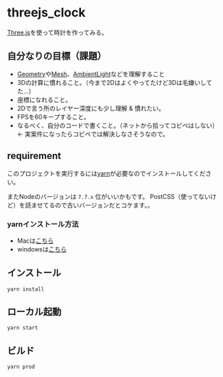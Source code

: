 # threejs_clock

[Three.js](https://threejs.org/)を使って時計を作ってみる。

## 自分なりの目標（課題）
 * [Geometry](https://threejs.org/docs/index.html#api/core/Geometry)や[Mesh](https://threejs.org/docs/index.html#api/objects/Mesh)、[AmbientLight](https://threejs.org/docs/index.html#api/lights/AmbientLight)などを理解すること
 * 3Dの計算に慣れること。（今まで2Dはよくやってたけど3Dは毛嫌いしてた...）
 * 座標になれること。
 * 2Dで言う所のレイヤー深度にも少し理解 & 慣れたい。
 * FPSを60キープすること。
 * なるべく、自分のコードで書くこと。（ネットから拾ってコピペはしない）← 実案件になったらコピペでは解決しなさそうなので。



## requirement
このプロジェクトを実行するには[yarn](https://yarnpkg.com/lang/en/)が必要なのでインストールしてください。

またNodeのバージョンは `7.7.x` 位がいいかもです。
PostCSS（使ってないけど）を読ませてるので古いバージョンだとコケます。。

### yarnインストール方法
 * Macは[こちら](https://yarnpkg.com/en/docs/install)
 * windowsは[こちら](https://yarnpkg.com/en/docs/install#windows-tab) 



## インストール

```
yarn install
```


## ローカル起動

```
yarn start
```

## ビルド

```
yarn prod
```